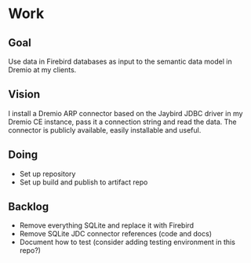 # Work

## Goal

Use data in Firebird databases as input to the semantic data model in Dremio at my clients.

## Vision

I install a Dremio ARP connector based on the Jaybird JDBC driver in my Dremio CE instance,
pass it a connection string and read the data.
The connector is publicly available, easily installable and useful.

## Doing

* Set up repository
* Set up build and publish to artifact repo

## Backlog

* Remove everything SQLite and replace it with Firebird
* Remove SQLite JDC connector references (code and docs)
* Document how to test (consider adding testing environment in this repo?)

